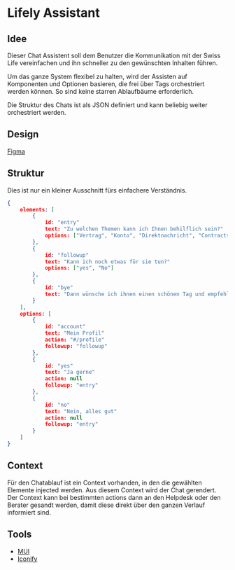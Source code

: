 # Lifely Assistant

## Idee

Dieser Chat Assistent soll dem Benutzer die Kommunikation mit der Swiss Life vereinfachen und ihn schneller zu den gewünschten Inhalten führen.

Um das ganze System flexibel zu halten, wird der Assisten auf Komponenten und Optionen basieren, die frei über Tags orchestriert werden können. So sind keine starren Ablaufbäume erforderlich.

Die Struktur des Chats ist als JSON definiert und kann beliebig weiter orchestriert werden.

## Design

[Figma](https://www.figma.com/file/ZWqSXBIXFZvT5rsMLJU3pc/Assistant)

## Struktur

Dies ist nur ein kleiner Ausschnitt fürs einfachere Verständnis.

```json
{
    elements: [
        {
            id: "entry"
            text: "Zu welchen Themen kann ich Ihnen behilflich sein?"
            options: ["Vertrag", "Konto", "Direktnachricht", "Contracts", "Documents", "certificate"]
        },
        {
            id: "followup"
            text: "Kann ich noch etwas für sie tun?"
            options: ["yes", "No"]
        },
        {
            id: "bye"
            text: "Dann wünsche ich ihnen einen schönen Tag und empfehlen sie mich doch weiter."
        }
    ],
    options: [
        {
            id: "account"
            text: "Mein Profil"
            action: "#/profile"
            followup: "followup"
        },
        {
            id: "yes"
            text: "Ja gerne"
            action: null
            followup: "entry"
        },
        {
            id: "no"
            text: "Nein, alles gut"
            action: null
            followup: "entry"
        }
    ]
}
```

## Context

Für den Chatablauf ist ein Context vorhanden, in den die gewählten Elemente injected werden. Aus diesem Context wird der Chat gerendert. Der Context kann bei bestimmten actions dann an den Helpdesk oder den Berater gesandt werden, damit diese direkt über den ganzen Verlauf informiert sind.

## Tools

- [MUI](https://mui.com/material-ui/)
- [Iconify](https://iconify.design/)
